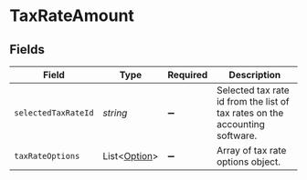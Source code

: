 # TaxRateAmount


## Fields

| Field                                                                       | Type                                                                        | Required                                                                    | Description                                                                 |
| --------------------------------------------------------------------------- | --------------------------------------------------------------------------- | --------------------------------------------------------------------------- | --------------------------------------------------------------------------- |
| `selectedTaxRateId`                                                         | *string*                                                                    | :heavy_minus_sign:                                                          | Selected tax rate id from the list of tax rates on the accounting software. |
| `taxRateOptions`                                                            | List<[Option](../../models/shared/Option.md)>                               | :heavy_minus_sign:                                                          | Array of tax rate options object.                                           |